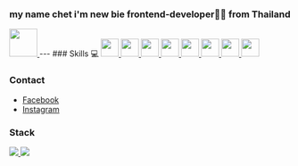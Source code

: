 ###  my name chet i'm new bie frontend-developer👨‍💻 from Thailand 
<a href="https://github.com/CHETcica">
  <img width="50px" src="https://raw.githubusercontent.com/CHETcica/valenFrontend/master/src/assets/robot.gif" style="max-width: 100%;">
</a>
---
### Skills 💻
<a href="https://github.com/CHETcica">
  <img width="32px" src="https://raw.githubusercontent.com/rahulbanerjee26/githubAboutMeGenerator/main/icons/reactjs.svg" style="max-width: 100%;">
</a>
<a href="https://github.com/CHETcica">
  <img width="32px" src="https://img.icons8.com/color/48/000000/redux.png" style="max-width: 100%;">
</a>
<a href="https://github.com/CHETcica">
  <img width="32px" src="https://raw.githubusercontent.com/rahulbanerjee26/githubAboutMeGenerator/main/icons/javascript.svg" style="max-width: 100%;">
</a>
<a href="https://github.com/CHETcica">
  <img width="32px" src="https://img.icons8.com/color/48/000000/css3.png" style="max-width: 100%;">
</a>
<a href="https://github.com/CHETcica">
  <img width="32px" src="https://img.icons8.com/color/48/000000/html-5--v1.png" style="max-width: 100%;">
</a>
<a href="https://github.com/CHETcica">
  <img width="32px" src="https://img.icons8.com/color/48/000000/php.png" style="max-width: 100%;">
</a>
<a href="https://github.com/CHETcica">
  <img width="32px" src="https://img.icons8.com/color/48/000000/mysql-logo.png" style="max-width: 100%;">
</a>
<a href="https://github.com/CHETcica">
  <img width="32px" src="https://img.icons8.com/color/48/000000/mongodb.png" style="max-width: 100%;">
</a>

### Contact
* [Facebook](https://www.facebook.com/profile.php?id=100080912705193)
* [Instagram](https://www.instagram.com/5un_nuclear/?hl=en)

### Stack
<a class="flex" href="https://github.com/CHETcica">
  <img  src="https://github-readme-stats.vercel.app/api/top-langs/?username=CHETcica&layout=compact&theme=radical" />
</a>
<a class="flex" href="https://github.com/CHETcica">
  <img  src="https://github-readme-stats.vercel.app/api?username=CHETcica&theme=radical" />
</a>
